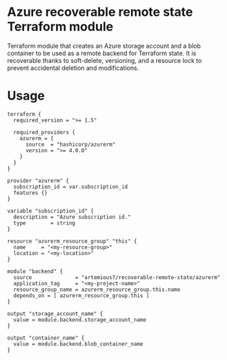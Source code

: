 # Azure recoverable remote state Terraform module

Terraform module that creates an Azure storage account and a blob container to be used as a remote backend for Terraform state. It is recoverable thanks to soft-delete, versioning, and a resource lock to prevent accidental deletion and modifications.

# Usage

```hcl
terraform {
  required_version = ">= 1.5"

  required_providers {
    azurerm = {
      source  = "hashicorp/azurerm"
      version = ">= 4.0.0"
    }
  }
}

provider "azurerm" {
  subscription_id = var.subscription_id
  features {}
}

variable "subscription_id" {
  description = "Azure subscription id."
  type        = string
}

resource "azurerm_resource_group" "this" {
  name     = "<my-resource-group>"
  location = "<my-location>"
}

module "backend" {
  source              = "artemious7/recoverable-remote-state/azurerm"
  application_tag     = "<my-project-name>"
  resource_group_name = azurerm_resource_group.this.name
  depends_on = [ azurerm_resource_group.this ]
}

output "storage_account_name" {
  value = module.backend.storage_account_name
}

output "container_name" {
  value = module.backend.blob_container_name
}
```
